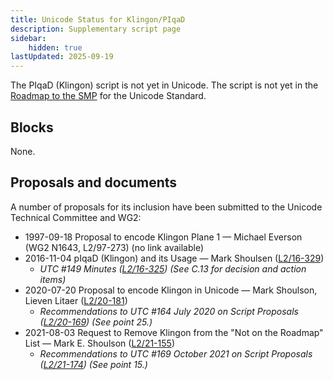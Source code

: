```yaml
---
title: Unicode Status for Klingon/PIqaD
description: Supplementary script page
sidebar:
    hidden: true
lastUpdated: 2025-09-19
---
```


The PIqaD (Klingon) script is not yet in Unicode. The script is not yet in the [Roadmap to the SMP](http://www.unicode.org/roadmaps/smp/) for the Unicode Standard.

## Blocks

None.

## Proposals and documents

A number of proposals for its inclusion have been submitted to the Unicode Technical Committee and WG2:
- 1997-09-18 Proposal to encode Klingon Plane 1 — Michael Everson (WG2 N1643, L2/97-273) (no link available)
- 2016-11-04 pIqaD (Klingon) and its Usage — Mark Shoulsen ([L2/16-329](http://www.unicode.org/cgi-bin/GetMatchingDocs.pl?L2/16-329))
  - _UTC #149 Minutes ([L2/16-325](http://www.unicode.org/L2/L2016/16325.htm)) (See C.13 for decision and action items)_
- 2020-07-20 Proposal to encode Klingon in Unicode — Mark Shoulson, Lieven Litaer ([L2/20-181](http://www.unicode.org/cgi-bin/GetMatchingDocs.pl?L2/20-181))
  - _Recommendations to UTC #164 July 2020 on Script Proposals ([L2/20-169](https://www.unicode.org/L2/L2020/20169-script-adhoc-rept.pdf)) (See point 25.)_
- 2021-08-03 Request to Remove Klingon from the "Not on the Roadmap" List — Mark E. Shoulson ([L2/21-155](http://www.unicode.org/cgi-bin/GetMatchingDocs.pl?L2/21-155))
  - _Recommendations to UTC #169 October  2021 on Script Proposals ([L2/21-174](http://www.unicode.org/L2/L2021/21174-script-adhoc-rept.pdf)) (See point 15.)_
